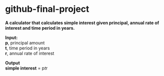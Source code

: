 # github-final-project

**A calculator that calculates simple interest given principal, annual rate of interest and time period in years.** 

**Input:** \
    **p**, principal amount \
    **t**, time period in years \
    **r**, annual rate of interest
   
**Output** \
    **simple interest** = p*t*r

